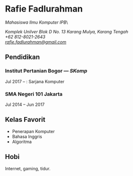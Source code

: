 # Rafie Fadlurahman
*Mahasiswa Ilmu Komputer IPB*\

*Komplek Unilver Blok D No. 13 Karang Mulya, Karang Tengah*\
*+62 812-8021-2643*\
*rafie.fadlurahman@gmail.com*

## Pendidikan
### Institut Pertanian Bogor &mdash; *SKomp*
Jul 2017 &ndash; : Sarjana Komputer
### SMA Negeri 101 Jakarta
Jul 2014 &ndash; Jun 2017
## Kelas Favorit
- Penerapan Komputer
- Bahasa Inggris
- Algoritma
## Hobi
Internet, gaming, tidur.
